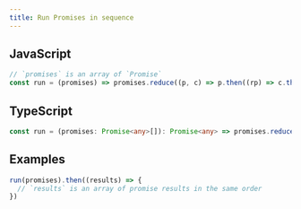 ```yaml
---
title: Run Promises in sequence
---
```


## JavaScript
```js
// `promises` is an array of `Promise`
const run = (promises) => promises.reduce((p, c) => p.then((rp) => c.then((rc) => [...rp, rc])), Promise.resolve([]))
```

## TypeScript
```ts
const run = (promises: Promise<any>[]): Promise<any> => promises.reduce((p, c) => p.then((rp) => c.then((rc) => [...rp, rc])), Promise.resolve([]))
```

## Examples
```js
run(promises).then((results) => {
  // `results` is an array of promise results in the same order
})
```
